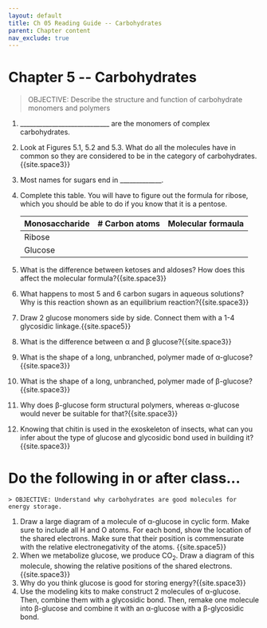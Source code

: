 ```yaml
---
layout: default
title: Ch 05 Reading Guide -- Carbohydrates
parent: Chapter content
nav_exclude: true
---
```


# Chapter 5 -- Carbohydrates

> OBJECTIVE: Describe the structure and function of carbohydrate monomers and polymers

1. \_\_\_\_\_\_\_\_\_\_\_\_\_\_\_\_\_\_\_\_\_\_\_\_\_\_\_\_ are the monomers of complex carbohydrates.
2. Look at Figures 5.1, 5.2 and 5.3. What do all the molecules have in common so they are considered to be in the category of carbohydrates.{{site.space3}}
3. Most names for sugars end in \_\_\_\_\_\_\_\_\_\_\_\_\_.
4. Complete this table. You will have to figure out the formula for ribose, which you should be able to do if you know that it is a pentose.

    | Monosaccharide | # Carbon atoms | Molecular formaula |
    |----------------|----------------|--------------------|
    | Ribose         |                |                    |
    | Glucose        |                |                    |

5. What is the difference between ketoses and aldoses? How does this affect the molecular formula?{{site.space3}}
6. What happens to most 5 and 6 carbon sugars in aqueous solutions? Why is this reaction shown as an equilibrium reaction?{{site.space3}}
7. Draw 2 glucose monomers side by side. Connect them with a 1-4 glycosidic linkage.{{site.space5}}
8. What is the difference between &alpha; and &beta; glucose?{{site.space3}}
9. What is the shape of a long, unbranched, polymer made of &alpha;-glucose?{{site.space3}}
10. What is the shape of a long, unbranched, polymer made of &beta;-glucose?{{site.space3}}
11. Why does &beta;-glucose form structural polymers, whereas &alpha;-glucose would never be suitable for that?{{site.space3}}
12. Knowing that chitin is used in the exoskeleton of insects, what can you infer about the type of glucose and glycosidic bond used in building it?{{site.space3}}

# Do the following in or after class...

    > OBJECTIVE: Understand why carbohydrates are good molecules for energy storage.

1. Draw a large diagram of a molecule of &alpha;-glucose in cyclic form. Make sure to include all H and O atoms. For each bond, show the location of the shared electrons. Make sure that their position is commensurate with the relative electronegativity of the atoms. {{site.space5}}
1. When we metabolize glucose, we produce CO<sub>2</sub>. Draw a diagram of this molecule, showing the relative positions of the shared electrons.{{site.space3}}
1. Why do you think glucose is good for storing energy?{{site.space3}}
1. Use the modeling kits to make construct 2 molecules of &alpha;-glucose. Then, combine them with a glycosidic bond. Then, remake one molecule into &beta;-glucose and combine it with an &alpha;-glucose with a &beta;-glycosidic bond.
